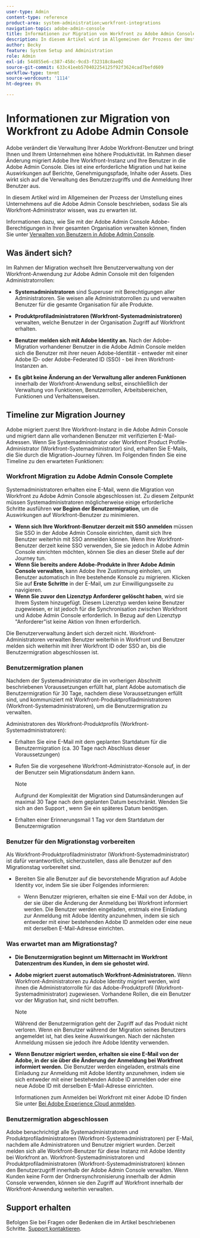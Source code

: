 ```yaml
---
user-type: Admin
content-type: reference
product-area: system-administration;workfront-integrations
navigation-topic: adobe-admin-console
title: Informationen zur Migration von Workfront zu Adobe Admin Console
description: In diesem Artikel wird im Allgemeinen der Prozess der Umstellung eines Unternehmens auf die Adobe Admin Console beschrieben, sodass Sie als Workfront-Administrator wissen, was zu erwarten ist.
author: Becky
feature: System Setup and Administration
role: Admin
exl-id: 54d855e6-c387-458c-9cd3-f32318c8ae02
source-git-commit: 633c41eeb570402254125f92f3624cad7befd609
workflow-type: tm+mt
source-wordcount: '1114'
ht-degree: 0%

---
```


# Informationen zur Migration von Workfront zu Adobe Admin Console

Adobe verändert die Verwaltung Ihrer Adobe Workfront-Benutzer und bringt Ihnen und Ihrem Unternehmen eine höhere Produktivität. Im Rahmen dieser Änderung migriert Adobe Ihre Workfront-Instanz und Ihre Benutzer in die Adobe Admin Console. Dies ist eine erforderliche Migration und hat keine Auswirkungen auf Berichte, Genehmigungspfade, Inhalte oder Assets. Dies wirkt sich auf die Verwaltung des Benutzerzugriffs und die Anmeldung Ihrer Benutzer aus.

In diesem Artikel wird im Allgemeinen der Prozess der Umstellung eines Unternehmens auf die Adobe Admin Console beschrieben, sodass Sie als Workfront-Administrator wissen, was zu erwarten ist.

Informationen dazu, wie Sie mit der Adobe Admin Console Adobe-Berechtigungen in Ihrer gesamten Organisation verwalten können, finden Sie unter [Verwalten von Benutzern in Adobe Admin Console](/help/quicksilver/administration-and-setup/add-users/create-and-manage-users/admin-console.md).

## Was ändert sich?

Im Rahmen der Migration wechselt Ihre Benutzerverwaltung von der Workfront-Anwendung zur Adobe Admin Console mit den folgenden Administratorrollen:

* **Systemadministratoren** sind Superuser mit Berechtigungen aller Administratoren. Sie weisen alle Administratorrollen zu und verwalten Benutzer für die gesamte Organisation für alle Produkte.

* **Produktprofiladministratoren (Workfront-Systemadministratoren)** verwalten, welche Benutzer in der Organisation Zugriff auf Workfront erhalten.

* **Benutzer melden sich mit Adobe Identity an.** Nach der Adobe-Migration vorhandener Benutzer in die Adobe Admin Console melden sich die Benutzer mit ihrer neuen Adobe-Identität - entweder mit einer Adobe ID- oder Adobe-Federated ID (SSO) - bei ihren Workfront-Instanzen an.

* **Es gibt keine Änderung an der Verwaltung aller anderen Funktionen** innerhalb der Workfront-Anwendung selbst, einschließlich der Verwaltung von Funktionen, Benutzerrollen, Arbeitsbereichen, Funktionen und Verhaltensweisen.

## Timeline zur Migration Journey

Adobe migriert zuerst Ihre Workfront-Instanz in die Adobe Admin Console und migriert dann alle vorhandenen Benutzer mit verifizierten E-Mail-Adressen. Wenn Sie Systemadministrator oder Workfront Product Profile-Administrator (Workfront-Systemadministrator) sind, erhalten Sie E-Mails, die Sie durch die Migration-Journey führen. Im Folgenden finden Sie eine Timeline zu den erwarteten Funktionen:

### Workfront Migration zu Adobe Admin Console Complete

Systemadministratoren erhalten eine E-Mail, wenn die Migration von Workfront zu Adobe Admin Console abgeschlossen ist. Zu diesem Zeitpunkt müssen Systemadministratoren möglicherweise einige erforderliche Schritte ausführen **vor Beginn der Benutzermigration**, um die Auswirkungen auf Workfront-Benutzer zu minimieren.

* **Wenn sich Ihre Workfront-Benutzer derzeit mit SSO anmelden** müssen Sie SSO in der Adobe Admin Console einrichten, damit sich Ihre Benutzer weiterhin mit SSO anmelden können. Wenn Ihre Workfront-Benutzer derzeit keine SSO verwenden, Sie sie jedoch in Adobe Admin Console einrichten möchten, können Sie dies an dieser Stelle auf der Journey tun.
* **Wenn Sie bereits andere Adobe-Produkte in Ihrer Adobe Admin Console verwalten**, kann Adobe Ihre Zustimmung einholen, um Benutzer automatisch in Ihre bestehende Konsole zu migrieren. Klicken Sie auf **Erste Schritte** in der E-Mail, um zur Einwilligungsseite zu navigieren.
* **Wenn Sie zuvor den Lizenztyp Anforderer gelöscht haben**, wird sie Ihrem System hinzugefügt. Diesem Lizenztyp werden keine Benutzer zugewiesen, er ist jedoch für die Synchronisation zwischen Workfront und Adobe Admin Console erforderlich. In Bezug auf den Lizenztyp &quot;Anforderer&quot;ist keine Aktion von Ihnen erforderlich.

Die Benutzerverwaltung ändert sich derzeit nicht. Workfront-Administratoren verwalten Benutzer weiterhin in Workfront und Benutzer melden sich weiterhin mit ihrer Workfront ID oder SSO an, bis die Benutzermigration abgeschlossen ist.

### Benutzermigration planen

Nachdem der Systemadministrator die im vorherigen Abschnitt beschriebenen Voraussetzungen erfüllt hat, plant Adobe automatisch die Benutzermigration für 30 Tage, nachdem diese Voraussetzungen erfüllt sind, und kommuniziert mit Workfront-Produktprofiladministratoren (Workfront-Systemadministratoren), um die Benutzermigration zu verwalten.

Administratoren des Workfront-Produktprofils (Workfront-Systemadministratoren):

* Erhalten Sie eine E-Mail mit dem geplanten Startdatum für die Benutzermigration (ca. 30 Tage nach Abschluss dieser Voraussetzungen)
* Rufen Sie die vorgesehene Workfront-Administrator-Konsole auf, in der der Benutzer sein Migrationsdatum ändern kann.

  >[!NOTE]
  >
  >Aufgrund der Komplexität der Migration sind Datumsänderungen auf maximal 30 Tage nach dem geplanten Datum beschränkt. Wenden Sie sich an den Support , wenn Sie ein späteres Datum benötigen.

* Erhalten einer Erinnerungsmail 1 Tag vor dem Startdatum der Benutzermigration

### Benutzer für den Migrationstag vorbereiten

Als Workfront-Produktprofiladministrator (Workfront-Systemadministrator) ist dafür verantwortlich, sicherzustellen, dass alle Benutzer auf den Migrationstag vorbereitet sind.

* Bereiten Sie alle Benutzer auf die bevorstehende Migration auf Adobe Identity vor, indem Sie sie über Folgendes informieren:

   * Wenn Benutzer migrieren, erhalten sie eine E-Mail von der Adobe, in der sie über die Änderung der Anmeldung bei Workfront informiert werden. Die Benutzer werden eingeladen, erstmals eine Einladung zur Anmeldung mit Adobe Identity anzunehmen, indem sie sich entweder mit einer bestehenden Adobe ID anmelden oder eine neue mit derselben E-Mail-Adresse einrichten.

### Was erwartet man am Migrationstag?

* **Die Benutzermigration beginnt um Mitternacht im Workfront Datenzentrum des Kunden, in dem sie gehostet wird.**

* **Adobe migriert zuerst automatisch Workfront-Administratoren.** Wenn Workfront-Administratoren zu Adobe Identity migriert werden, wird ihnen die Administratorrolle für das Adobe-Produktprofil (Workfront-Systemadministrator) zugewiesen. Vorhandene Rollen, die ein Benutzer vor der Migration hat, sind nicht betroffen.

  >[!NOTE]
  >
  >Während der Benutzermigration geht der Zugriff auf das Produkt nicht verloren. Wenn ein Benutzer während der Migration seines Benutzers angemeldet ist, hat dies keine Auswirkungen. Nach der nächsten Anmeldung müssen sie jedoch ihre Adobe Identity verwenden.



* **Wenn Benutzer migriert werden, erhalten sie eine E-Mail von der Adobe, in der sie über die Änderung der Anmeldung bei Workfront informiert werden.** Die Benutzer werden eingeladen, erstmals eine Einladung zur Anmeldung mit Adobe Identity anzunehmen, indem sie sich entweder mit einer bestehenden Adobe ID anmelden oder eine neue Adobe ID mit derselben E-Mail-Adresse einrichten.

  Informationen zum Anmelden bei Workfront mit einer Adobe ID finden Sie unter [Bei Adobe Experience Cloud anmelden](/help/quicksilver/workfront-basics/navigate-workfront/workfront-navigation/adobe-unified-experience.md#log-in-to-adobe-experience-cloud).

### Benutzermigration abgeschlossen

Adobe benachrichtigt alle Systemadministratoren und Produktprofiladministratoren (Workfront-Systemadministratoren) per E-Mail, nachdem alle Administratoren und Benutzer migriert wurden. Derzeit melden sich alle Workfront-Benutzer für diese Instanz mit Adobe Identity bei Workfront an. Workfront-Systemadministratoren und Produktprofiladministratoren (Workfront-Systemadministratoren) können den Benutzerzugriff innerhalb der Adobe Admin Console verwalten. Wenn Kunden keine Form der Ordnersynchronisierung innerhalb der Admin Console verwenden, können sie den Zugriff auf Workfront innerhalb der Workfront-Anwendung weiterhin verwalten.

## Support erhalten

Befolgen Sie bei Fragen oder Bedenken die im Artikel beschriebenen Schritte. [Support kontaktieren](/help/quicksilver/workfront-basics/tips-tricks-and-troubleshooting/contact-customer-support.md).




